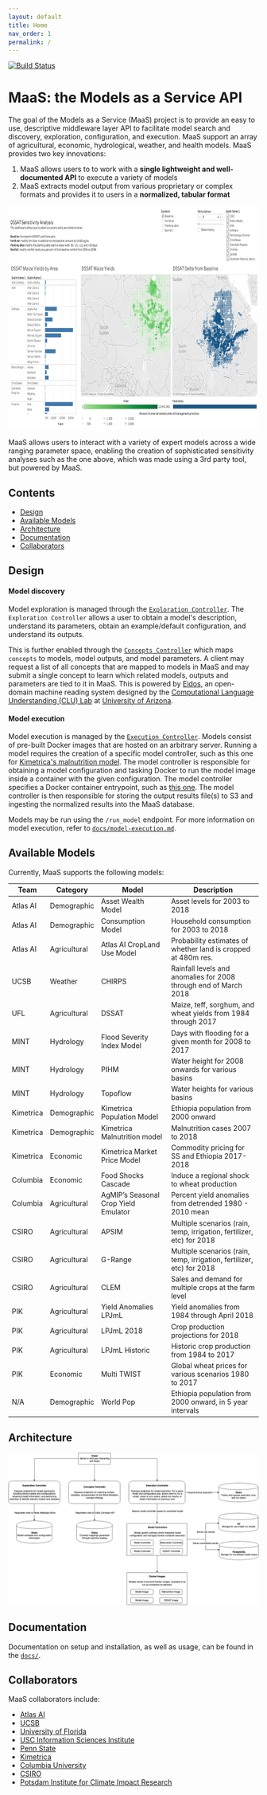 ```yaml
---
layout: default
title: Home
nav_order: 1
permalink: /
---
```


[![Build Status](https://travis-ci.org/WorldModelers/ModelService.svg?branch=master)](https://travis-ci.org/WorldModelers/ModelService)
# MaaS: the Models as a Service API
The goal of the Models as a Service (MaaS) project is to provide an easy to use, descriptive middleware layer API to facilitate model search and discovery, exploration, configuration, and execution. MaaS support an array of agricultural, economic, hydrological, weather, and health models. MaaS provides two key innovations: 

1. MaaS allows users to to work with a **single lightweight and well-documented API** to execute a variety of models
2. MaaS extracts model output from various proprietary or complex formats and provides it to users in a **normalized, tabular format** 

<img src="docs/images/MaaS-Dashboard.png" alt="MaaS Dashboard"
	title="MaaS Dashboard" height="450"/>
	
MaaS allows users to interact with a variety of expert models across a wide ranging parameter space, enabling the creation of sophisticated sensitivity analyses such as the one above, which was made using a 3rd party tool, but powered by MaaS. 

## Contents

- [Design](#design)
- [Available Models](#available-models)
- [Architecture](#architecture)
- [Documentation](#documentation)
- [Collaborators](#collaborators)

## Design

#### Model discovery
Model exploration is managed through the [`Exploration Controller`](https://github.com/WorldModelers/ModelService/blob/master/REST-Server/openapi_server/controllers/exploration_controller.py). The `Exploration Controller` allows a user to obtain a model's description, understand its parameters, obtain an example/default configuration, and understand its outputs.

This is further enabled through the [`Concepts Controller`](https://github.com/WorldModelers/ModelService/blob/master/REST-Server/openapi_server/controllers/concepts_controller.py) which maps `concepts` to models, model outputs, and model parameters. A client may request a list of all concepts that are mapped to models in MaaS and may submit a single concept to learn which related models, outputs and parameters are tied to it in MaaS. This is powered by [Eidos](https://github.com/clulab/eidos), an open-domain machine reading system designed by the [Computational Language Understanding (CLU) Lab](http://clulab.cs.arizona.edu/) at [University of Arizona](http://www.arizona.edu/).

#### Model execution
Model execution is managed by the [`Execution Controller`](https://github.com/WorldModelers/ModelService/blob/master/REST-Server/openapi_server/controllers/execution_controller.py). Models consist of pre-built Docker images that are hosted on an arbitrary server. Running a model requires the creation of a specific model controller, such as this one for [Kimetrica's malnutrition model](https://github.com/WorldModelers/ModelService/blob/master/REST-Server/openapi_server/kimetrica.py). The model controller is responsible for obtaining a model configuration and tasking Docker to run the model image inside a container with the given configuration. The model controller specifies a Docker container entrypoint, such as [this one](https://github.com/WorldModelers/ModelService/blob/master/Kimetrica-Integration/run.py). The model controller is then responsible for storing the output results file(s) to S3 and ingesting the normalized results into the MaaS database.

Models may be run using the `/run_model` endpoint. For more information on model execution, refer to [`docs/model-execution.md`](https://github.com/WorldModelers/ModelService/blob/master/docs/model-execution.md).
 
## Available Models
Currently, MaaS supports the following models:

| Team      | Category     | Model                                | Description                                                             | 
|-----------|--------------|--------------------------------------|-------------------------------------------------------------------------| 
| Atlas AI  | Demographic  | Asset Wealth Model                   | Asset levels for 2003 to 2018                                           | 
| Atlas AI  | Demographic  | Consumption Model                    | Household consumption for 2003 to 2018                                  | 
| Atlas AI  | Agricultural | Atlas AI CropLand Use Model          | Probability estimates of whether land is cropped at 480m res.           | 
| UCSB      | Weather      | CHIRPS                               | Rainfall levels and anomalies for 2008 through end of March 2018        | 
| UFL       | Agricultural | DSSAT                                | Maize, teff, sorghum, and wheat yields from 1984 through 2017         | 
| MINT      | Hydrology    | Flood Severity Index Model           | Days with flooding for a given month for 2008 to 2017                   | 
| MINT      | Hydrology    | PIHM                                 | Water height for 2008 onwards for various basins                        | 
| MINT      | Hydrology    | Topoflow                             | Water heights for various basins                                        | 
| Kimetrica | Demographic  | Kimetrica Population Model           | Ethiopia population from 2000 onward                                    | 
| Kimetrica | Demographic  | Kimetrica Malnutrition model         | Malnutrition cases 2007 to 2018                                         | 
| Kimetrica | Economic     | Kimetrica Market Price Model         | Commodity pricing for SS and Ethiopia 2017-2018                         | 
| Columbia  | Economic     | Food Shocks Cascade                  | Induce a regional shock to wheat production                             | 
| Columbia  | Agricultural | AgMIP’s Seasonal Crop Yield Emulator | Percent yield anomalies from detrended 1980 - 2010 mean                       | 
| CSIRO     | Agricultural | APSIM                                | Multiple scenarios (rain, temp, irrigation, fertilizer, etc) for 2018 | 
| CSIRO     | Agricultural | G-Range                              | Multiple scenarios (rain, temp, irrigation, fertilizer, etc) for 2018 | 
| CSIRO     | Agricultural | CLEM                                 | Sales and demand for multiple crops at the farm level                   | 
| PIK       | Agricultural | Yield Anomalies LPJmL                | Yield anomalies from 1984 through April 2018                            | 
| PIK       | Agricultural | LPJmL 2018                           | Crop production projections for 2018                                    | 
| PIK       | Agricultural | LPJmL Historic                       | Historic crop production from 1984 to 2017                              | 
| PIK       | Economic     | Multi TWIST                          | Global wheat prices for various scenarios 1980 to 2017                  | 
| N/A       | Demographic  | World Pop                            | Ethiopia population from 2000 onward, in 5 year intervals             | 


## Architecture

![MaaS Architecture](docs/images/MaaS-Architecture.png "MaaS Architecture")

## Documentation

Documentation on setup and installation, as well as usage, can be found in the [`docs/`](docs).

## Collaborators

MaaS collaborators include:

* [Atlas AI](https://www.atlasai.co/)
* [UCSB](https://ucsb.edu)
* [University of Florida](https://ufl.edu)
* [USC Information Sciences Institute](https://www.isi.edu/)
* [Penn State](https://psu.edu)
* [Kimetrica](https://kimetrica.com/)
* [Columbia University](https://www.columbia.edu/)
* [CSIRO](https://www.csiro.au/)
* [Potsdam Institute for Climate Impact Research](https://www.pik-potsdam.de/pik-frontpage)